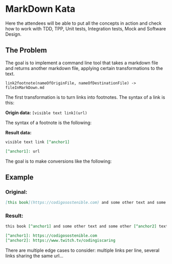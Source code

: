 # MarkDown Kata

Here the attendees will be able to put all the concepts in action and check how to work with TDD, TPP, Unit tests, Integration tests, Mock and Software Design.

## The Problem

The goal is to implement a command line tool that takes a markdown file and returns another markdown file, applying certain transformations to the text.

`link2footnote(nameOfOriginFile, nameOfDestinationFile) -> fileInMarkDown.md`

The first transformation is to turn links into footnotes. The syntax of a link is this:

**Origin data:** `[visible text link](url)`

The syntax of a footnote is the following:

**Result data:** 

```markdown
visible text link [^anchor1]

[^anchor1]: url
```

The goal is to make conversions like the following:

## Example

### Original:

```markdown
[this book](https://codigosostenible.com) and some other text and some [other](https://www.twitch.tv/codingiscaring) text line.
```

### Result:
```markdown
this book [^anchor1] and some other text and some other [^anchor2] text line.

[^anchor1]: https://codigosostenible.com
[^anchor2]: https://www.twitch.tv/codingiscaring
```

There are multiple edge cases to consider: multiple links per line, several links sharing the same url...
